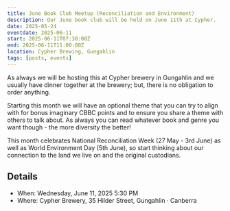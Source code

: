 ```yaml
---
title: June Book Club Meetup (Reconciliation and Environment)
description: Our June book club will be held on June 11th at Cypher.
date: 2025-05-24
eventdate: 2025-06-11
start: 2025-06-11T07:30:00Z
end: 2025-06-11T11:00:00Z
location: Cypher Brewing, Gungahlin
tags: [posts, events]
---
```



As always we will be hosting this at Cypher brewery in Gungahlin and we usually have dinner together at the brewery; but, there is no obligation to order anything.

Starting this month we will have an optional theme that you can try to align with for bonus imaginary CBBC points and to ensure you share a theme with others to talk about. As always you can read whatever book and genre you want though - the more diversity the better!

This month celebrates National Reconciliation Week (27 May - 3rd June) as well as World Environment Day (5th June), so start thinking about our connection to the land we live on and the original custodians.

## Details

- When: Wednesday, June 11, 2025 5:30 PM 
- Where: Cypher Brewery, 35 Hilder Street, Gungahlin · Canberra
